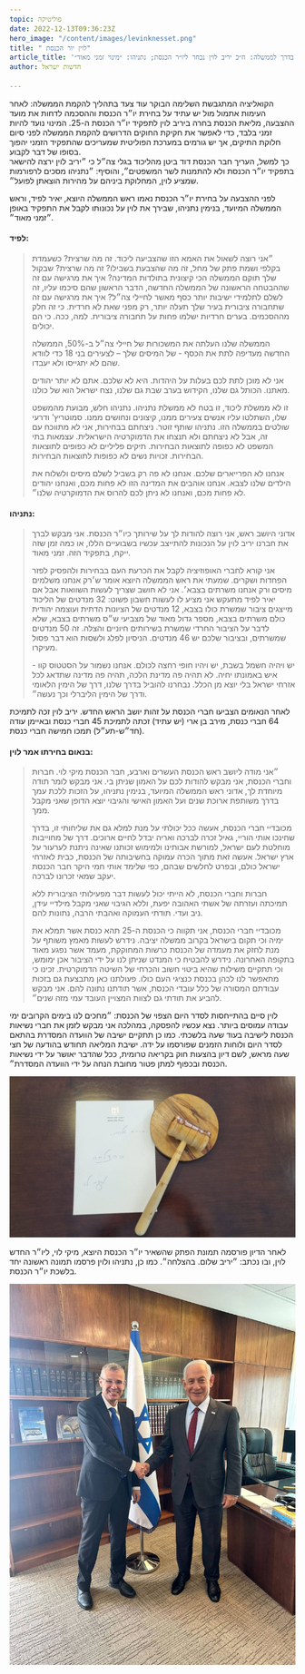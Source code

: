 ```yaml
---
topic: פוליטיקה
date: 2022-12-13T09:36:23Z
hero_image: "/content/images/levinknesset.png"
title: " לוין יור הכנסת"
article_title: 'בדרך לממשלה: ח״כ יריב לוין נבחר ליו״ר הכנסת; נתניהו: ״מינוי זמני מאוד״'
author: חדשות ישראל

---
```

הקואליציה המתגבשת השלימה הבוקר עוד צעד בתהליך להקמת הממשלה: לאחר העימות אתמול מול יש עתיד על בחירת יו״ר הכנסת וההסכמה לדחות את מועד ההצבעה, מליאת הכנסת בחרה ביריב לוין לתפקיד יו״ר הכנסת ה-25. המינוי נועד להיות זמני בלבד, כדי לאפשר את חקיקת החוקים הדרושים להקמת הממשלה לפני סיום חלוקת התיקים, אך יש גורמים במערכת הפוליטית שמעריכים שהתפקיד הזמני יהפוך בסופו של דבר לקבוע.  
כך למשל, העריך חבר הכנסת דוד ביטן מהליכוד בגלי צה״ל כי ״יריב לוין ירצה להישאר בתפקיד יו״ר הכנסת ולא להתמנות לשר המשפטים״, והוסיף: ״נתניהו מסכים לרפורמות שמציע לוין, המחלוקת ביניהם על מהירות הוצאתן לפועל״.

לפני ההצבעה על בחירת יו״ר הכנסת נאמו ראש הממשלה היוצא, יאיר לפיד, וראש הממשלה המיועד, בנימין נתניהו, שבירך את לוין על נכונותו לקבל את התפקיד באופן ״זמני מאוד״.

#### לפיד:

> ״אני רוצה לשאול את האמא הזו שהצביעה ליכוד. זה מה שרצית? כשעמדת בקלפי ושמת פתק של מחל, זה מה שהצבעת בשבילו? זה מה שרצית? שבקול שלך תוקם הממשלה הכי קיצונית בתולדות המדינה? איך את מרגישה עם זה שההבטחה הראשונה של הממשלה החדשה, הדבר הראשון שהם סיכמו עליו, זה לשלם לתלמידי ישיבות יותר כסף מאשר לחיילי צה״ל? איך את מרגישה עם זה שתחבורה ציבורית בעיר שלך תעלה יותר, רק מפני שאת לא חרדית. כי זה חלק מההסכמים. בערים חרדיות ישלמו פחות על תחבורה ציבורית. למה, ככה. כי הם יכולים.  
>    
>  הממשלה שלנו העלתה את המשכורות של חיילי צה״ל ב-50%, הממשלה החדשה מעדיפה לתת את הכסף - של המיסים שלך – לצעירים בני 18 כדי לוודא שהם לא יתגייסו ולא יעבדו.  
>    
>  אני לא מוכן לתת לכם בעלות על היהדות. היא לא שלכם. אתם לא יותר יהודים מאתנו. הכותל גם שלנו, הקידוש בערב שבת גם שלנו, נצח ישראל הוא של כולנו.  
>    
>  זו לא ממשלת ליכוד, זו בטח לא ממשלת נתניהו. נתניהו חלש, מבועת מהמשפט שלו, השתלטו עליו אנשים צעירים ממנו, קיצונים ונחושים ממנו. סמוטריץ' ודרעי שולטים בממשלה הזו. נתניהו שותף זוטר. ניצחתם בבחירות, אני לא מתווכח עם זה, אבל לא ניצחתם ולא תנצחו את הדמוקרטיה הישראלית. עצמאות בתי המשפט לא כפופה לתוצאות הבחירות. תיקים פליליים לא כפופים לתוצאות הבחירות. זכויות נשים לא כפופות לתוצאות הבחירות.  
>    
>  אנחנו לא הפרייארים שלכם. אנחנו לא פה רק בשביל לשלם מיסים ולשלוח את הילדים שלנו לצבא. אנחנו אוהבים את המדינה הזו לא פחות מכם, ואנחנו יהודים לא פחות מכם, ואנחנו לא ניתן לכם להרוס את הדמוקרטיה שלנו״.

#### נתניהו:

> אדוני היושב ראש, אני רוצה להודות לך על שירותך כיו״ר הכנסת. אני מבקש לברך את חברנו יריב לוין על הנכונות להתייצב עכשיו בשבועיים הללו, או כמה זמן שזה ייקח, בתפקיד הזה. זמני מאוד.
>
> אני קורא לחברי האופוזיציה לקבל את הכרעת העם בבחירות ולהפסיק לפזר הפחדות ושקרים. שמעתי את ראש הממשלה היוצא אומר ש׳רק אנחנו משלמים מיסים ורק אנחנו משרתים בצבא׳. אני לא חושב שצריך לעשות השוואות אבל אם יאיר לפיד מתעקש אני מציע לו לעשות חשבון פשוט: 32 מנדטים של הליכוד מייצגים ציבור שמשרת כולו בצבא, 12 מנדטים של הציונות הדתית ועוצמה יהודית כולם משרתים בצבא, מספר גדול מאוד של מצביעי ש״ס משרתים בצבא, שלא לדבר על הציבור החרדי שמשרת בשירותים חיוניים והצלה. זה 50 מנדטים שמשרתים, ובציבור שלכם יש 46 מנדטים. הניסיון לפלג ולשסות הוא דבר פסול מעיקרו.
>
> יש ויהיה חשמל בשבת, יש ויהיו חופי רחצה לכולם. אנחנו נשמור על הסטטוס קוו - איש באמונתו יחיה. לא תהיה פה מדינת הלכה, תהיה פה מדינה שתדאג לכל אזרחי ישראל בלי יוצא מן הכלל. נבחרנו להוביל בדרך שלנו, דרך של הימין הלאומי ודרך של הימין הליברלי וכך נעשה״.

לאחר הנאומים הצביעו חברי הכנסת על זהות יושב הראש החדש. יריב לוין זכה לתמיכת 64 חברי כנסת, מירב בן ארי (יש עתיד) זכתה לתמיכת 45 חברי כנסת ובאיימן עודה (חד״ש-תע״ל) תמכו חמישה חברי כנסת.

#### בנאום בחירתו אמר לוין:

> ״אני מודה ליושב ראש הכנסת העשרים וארבע, חבר הכנסת מיקי לוי. חברות וחברי הכנסת, אני מבקש להודות לכם על האמון שניתן בי. אני מבקש לומר תודה מיוחדת לך, אדוני ראש הממשלה המיועד, בנימין נתניהו, על הזכות ללכת עמך בדרך משותפת ארוכת שנים ועל האמון האישי והגיבוי יוצא הדופן שאני מקבל ממך.
>
> מכובדיי חברי הכנסת, אעשה ככל יכולתי על מנת למלא גם את שליחותי זו, בדרך שחינכו אותי הוריי, גאיל זכרה לברכה ואריה יבדל לחיים ארוכים. דרך של מחוייבות מוחלטת לעם ישראל, למורשת אבותינו ולמימוש זכותנו שאינה ניתנת לערעור על ארץ ישראל. אעשה זאת מתוך הכרה עמוקה בחשיבותה של הכנסת, כבית לאזרחי ישראל כולם, ובפרט לחלשים שבהם, כפי שלימד אותי חמי היקר חבר הכנסת יעקב שמאי זכרונו לברכה.
>
> חברות וחברי הכנסת, לא הייתי יכול לעשות דבר מפעילותי הציבורית ללא תמיכתה ועזרתה של אשתי האהובה יפעת, וללא הגיבוי שאני מקבל מילדיי עידן, ניב ועדי. תודתי העמוקה ואהבתי הרבה, נתונות להם.
>
> מכובדיי חברי הכנסת, אני תקווה כי הכנסת ה-25 תהא כנסת אשר תמלא את ימיה וכי תקום בישראל בקרוב ממשלה יציבה. נידרש לעשות מאמץ משותף על מנת לחזק את מעמדה של הכנסת כרשות המחוקקת, מעמד אשר נפגע מאוד בתקופה האחרונה. נידרש להבטיח כי המנדט שניתן לנו על ידי הציבור אכן ימומש, וכי תתקיים משילות שהיא ביטוי חשוב והכרחי של השיטה הדמוקרטית. זכינו כי מתאפשר לנו לכהן בכנסת כנציגי העם כולו. פעולתנו כאן מתבצעת גם בזכות עבודתם המסורה של כלל עובדי הכנסת, אשר תודתנו נתונה להם. אני מבקש להביע את תודתי גם לצוות המצויין העובד עמי מזה שנים״.

לוין סיים בהתייחסות לסדר היום הצפוי של הכנסת: ״מחכים לנו בימים הקרובים ימי עבודה עמוסים ביותר. נצא עכשיו להפסקה, במהלכה אני מבקש לזמן את חברי נשיאות הכנסת לישיבה בעוד שעה בלשכתי. כמו כן תתקיים ישיבה של הוועדה המסדרת בהתאם לסדר היום ולוחות הזמנים שפורסמו על ידה. ישיבת המליאה תחודש בהודעה של חצי שעה מראש, לשם דיון בהצעות חוק בקריאה טרומית, ככל שהדבר יאושר על ידי נשיאות הכנסת ובכפוף למתן פטור מחובת הנחה על ידי הוועדה המסדרת״.

![](/content/images/img_9b4672e37e92-1.jpeg "הפתק שהשאיר לוי ללוין")

לאחר הדיון פורסמה תמונת הפתק שהשאיר יו״ר הכנסת היוצא, מיקי לוי, ליו״ר החדש לוין, ובו נכתב: ״יריב שלום. בהצלחה״. כמו כן, נתניהו ולוין פרסמו תמונה ראשונה יחד בלשכת יו״ר הכנסת.

![](/content/images/img_02956a41a0e7-1.jpeg "נתניהו ולוין בלשכת היו״ר")